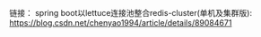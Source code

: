 链接：
spring boot以lettuce连接池整合redis-cluster(单机及集群版): https://blog.csdn.net/chenyao1994/article/details/89084671